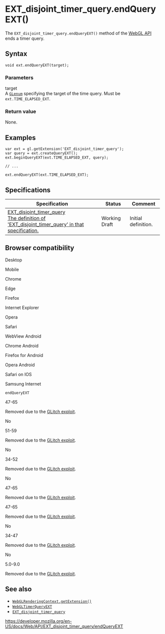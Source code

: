 # EXT_disjoint_timer_query.endQueryEXT()

The `EXT_disjoint_timer_query.endQueryEXT()` method of the [WebGL API](../webgl_api) ends a timer query.

## Syntax

    void ext.endQueryEXT(target);

### Parameters

target  
A [`GLenum`](../webgl_api/types) specifying the target of the time query. Must be `ext.TIME_ELAPSED_EXT`.

### Return value

None.

## Examples

    var ext = gl.getExtension('EXT_disjoint_timer_query');
    var query = ext.createQueryEXT();
    ext.beginQueryEXT(ext.TIME_ELAPSED_EXT, query);

    // ...

    ext.endQueryEXT(ext.TIME_ELAPSED_EXT);

## Specifications

<table><thead><tr class="header"><th>Specification</th><th>Status</th><th>Comment</th></tr></thead><tbody><tr class="odd"><td><a href="https://www.khronos.org/registry/webgl/extensions/EXT_disjoint_timer_query/">EXT_disjoint_timer_query<br />
<span class="small">The definition of 'EXT_disjoint_timer_query' in that specification.</span></a></td><td><span class="spec-wd">Working Draft</span></td><td>Initial definition.</td></tr></tbody></table>

## Browser compatibility

Desktop

Mobile

Chrome

Edge

Firefox

Internet Explorer

Opera

Safari

WebView Android

Chrome Android

Firefox for Android

Opera Android

Safari on IOS

Samsung Internet

`endQueryEXT`

47-65

Removed due to the [GLitch exploit](https://www.vusec.net/projects/glitch/).

No

51-59

Removed due to the [GLitch exploit](https://www.vusec.net/projects/glitch/).

No

34-52

Removed due to the [GLitch exploit](https://www.vusec.net/projects/glitch/).

No

47-65

Removed due to the [GLitch exploit](https://www.vusec.net/projects/glitch/).

47-65

Removed due to the [GLitch exploit](https://www.vusec.net/projects/glitch/).

No

34-47

Removed due to the [GLitch exploit](https://www.vusec.net/projects/glitch/).

No

5.0-9.0

Removed due to the [GLitch exploit](https://www.vusec.net/projects/glitch/).

## See also

- [`WebGLRenderingContext.getExtension()`](../webglrenderingcontext/getextension)
- [`WebGLTimerQueryEXT`](../webglquery)
- [`EXT_disjoint_timer_query`](../ext_disjoint_timer_query)

<a href="https://developer.mozilla.org/en-US/docs/Web/API/EXT_disjoint_timer_query/endQueryEXT" class="_attribution-link">https://developer.mozilla.org/en-US/docs/Web/API/EXT_disjoint_timer_query/endQueryEXT</a>
